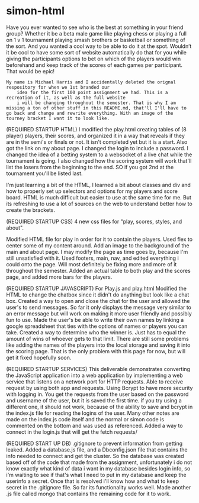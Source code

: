 # simon-html

 Have you ever wanted to see who is the best at something in your friend group? 
        Whether it be a beta male game like playing chess or playing a full on 1 v 1 tournament 
        playing smash brothers or basketball or something of the sort. And you wanted a cool way 
        to be able to do it at the spot. Wouldn’t it be cool to have some sort of website 
        automatically do that for you while giving the participants options to bet on which 
        of the players would win beforehand and keep track of the scores of each games per 
        participant. That would be epic!

    My name is Michael Harris and I accidentally deleted the orignal respository for when we 1st branded our 
        idea for the first 100 point assignment we had. This is a recreation of it, as well as the full website 
        i will be changing throughout the semester. That is why I am missing a ton of other stuff in this README.md, that'll I'll have to go back and change and rewrite everything. With an image of the tourney bracket I want it to look like. 

(REQUIRED STARTUP HTML)
I modified the play.html creating tables of (8 player) players, their scores, and organized it in a way that reveals if they are in the semi's or finals or not. It isn't completed yet but it is a start. Also got the link on my about page. I changed the login to include a password. I changed the idea of a betting system to a websocket of a live chat while the tournament is going. I also changed how the scoring system will work that'll list the losers from the beginning to the end. SO if you got 2nd at the tournament you'll be listed last. 

I'm just learning a bit of the HTML, I learned a bit about classes and div and how to properly set up selectors and options for my players and score board. HTML is much difficult but easier to use at the same time for me. But its refreshing to use a lot of sources on the web to understand better how to create the brackets. 

(REQUIRED STARTUP CSS)
4 new css files for "play, scores, styles, and about".

Modified HTML file for play in order for it to contain the players. Used flex to center some of my content around. Add an image to the background of the main and about page. I may modify the page as time goes by, because I'm still unsatisfied with it. Used footers, main, nav, and edited everything i could onto the page. Will most definitely be fixing more and more of it throughout the semester. Added an actual table to both play and the scores page, and added more bars for the players. 

(REQUIRED STARTUP JAVASCRIPT)
For Play.js and play.html
Modified the HTML to change the chatbox since it didn't do anything but look like a chat box. Created a way to open and close the chat for the user and allowed the user's to send messages. So far it only displays the message very similar to an error message but will work on making it more user friendly and possibly fun to use. Made the user's be able to write their own names by linking a google spreadsheet that ties with the options of names or players you can take. Created a way to determine who the winner is. Just has to equal the amount of wins of whoever gets to that limit.
There are still some problems like adding the names of the players into the local storage and saving it into the scoring page. That is the only problem with this page for now, but will get it fixed hopefully soon.

(REQUIRED STARTUP SERVICES)
This deliverable demonstrates converting the JavaScript application into a web application by implementing a web service that listens on a network port for HTTP requests.
Able to receive request by using both app and requests. Using Bcrypt to have more security with logging in. You get the requests from the user based on the password and username of the user, but it is saved the first time. if you try using a different one, it should not work, because of the ability to save and bcrypt in the index.js file for reading the logins of the user. Many other notes are made on the index.js code itself and the normal or simon code is commented on the bottom and was used as referenced. Added a way to connect in the login.js that will get the fetch requests/

(REQUIRED START UP DB)
.gitignore to prevent information from getting leaked. Added a database.js file, and a Dbconfig.json file that contains the info needed to connect and get the cluster. So the database was created based off of the code that made from the assignment, unfortunately i do not know exactly what kind of data i want in my database besides login info, so i'm waiting to see if that's what I need to put in my database and keep the userinfo a secret. Once that is resolved i'll know how and what to keep secret in the .gitignore file. So far its functionality works well. Made another .js file called mongo that contains the remaining code for it to work.
